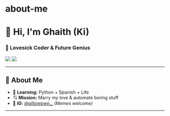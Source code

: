 # about-me
# 👋 Hi, I'm Ghaith (Ki)  
### 💖 Lovesick Coder & Future Genius  

<img src="https://img.shields.io/badge/Python-3776AB?style=for-the-badge&logo=python&logoColor=white">  
<img src="https://img.shields.io/badge/Spanish-DE3163?style=for-the-badge&logo=duolingo&logoColor=white">  

---

## **🌠 About Me**  
- 🔭 **Learning:** Python + Spanish + Life  
- 💘 **Mission:** Marry my love & automate boring stuff  
- 📸 **IG:** [@pillowpwn._](https://instagram.com/pillowpwn._) *(Memes welcome)*  

---
